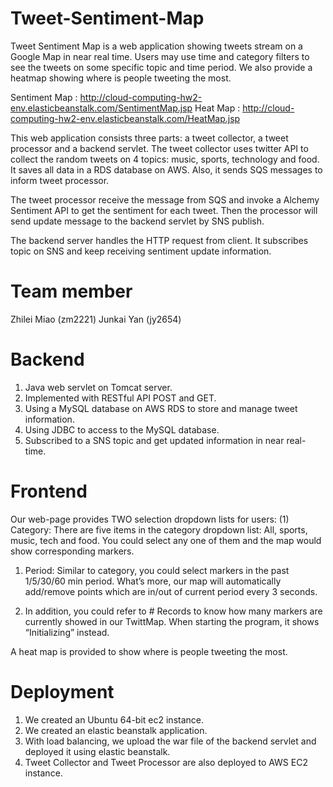 # Tweet-Sentiment-Map

Tweet Sentiment Map is a web application showing tweets stream on a Google Map in near real time. Users may use time and category filters to see the tweets on some specific topic and time period. We also provide a heatmap showing where is people tweeting the most.

Sentiment Map : http://cloud-computing-hw2-env.elasticbeanstalk.com/SentimentMap.jsp
Heat Map      : http://cloud-computing-hw2-env.elasticbeanstalk.com/HeatMap.jsp

This web application consists three parts: a tweet collector, a tweet processor and a backend servlet. 
The tweet collector uses twitter API to collect the random tweets on 4 topics: music, sports, technology and food. It saves all data in a RDS database on AWS. Also, it sends SQS messages to inform tweet processor.

The tweet processor receive the message from SQS and invoke a Alchemy Sentiment API to get the sentiment for each tweet. Then the processor will send update message to the backend servlet by SNS publish.

The backend server handles the HTTP request from client. It subscribes topic on SNS and keep receiving sentiment update information.

# Team member

Zhilei Miao (zm2221)
Junkai Yan  (jy2654)

# Backend

1. Java web servlet on Tomcat server.
2. Implemented with RESTful API POST and GET.
3. Using a MySQL database on AWS RDS to store and manage tweet information.
4. Using JDBC to access to the MySQL database.
5. Subscribed to a SNS topic and get updated information in near real-time.

# Frontend

Our web-page provides TWO selection dropdown lists for users: (1) Category: There are five items in the category dropdown list: All, sports, music, tech and food. You could select any one of them and the map would show corresponding markers.

1. Period: Similar to category, you could select markers in the past 1/5/30/60 min period. What’s more, our map will automatically add/remove points which are in/out of current period every 3 seconds.

2. In addition, you could refer to # Records to know how many markers are currently showed in our TwittMap. When starting the program, it shows “Initializing” instead.

A heat map is provided to show where is people tweeting the most.

# Deployment

1. We created an Ubuntu 64-bit ec2 instance.
2. We created an elastic beanstalk application.
3. With load balancing, we upload the war file of the backend servlet and deployed it using elastic beanstalk.
4. Tweet Collector and Tweet Processor are also deployed to AWS EC2 instance.
